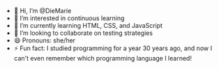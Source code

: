 - 👋 Hi, I’m @DieMarie
- 👀 I’m interested in continuous learning
- 🌱 I’m currently learning HTML, CSS, and JavaScript
- 💞️ I’m looking to collaborate on testing strategies
- 😄 Pronouns: she/her
- ⚡ Fun fact: I studied programming for a year 30 years ago, and now I can't even remember which programming language I learned!

<!---
DieMarie/DieMarie is a ✨ special ✨ repository because its `README.md` (this file) appears on your GitHub profile.
You can click the Preview link to take a look at your changes.
--->
